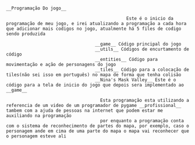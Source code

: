                                                                 __Programação Do jogo__

                                                  Este é o inicio da programação de meu jogo, e irei atualizando a programação a cada hora que adicionar mais codigos no jogo, atualmente há 5 files de codigo sendo produzida

                                      __game__ Código principal do jogo
                                      __utils__ Códigos de encurtamento de código
                                      __entities__ Código para movimentação e ação de personagens do jogo
                                      __tiles__ Código para a colocação de tiles(não sei isso em português) no mapa de forma que tenha colisão
                                      __Nina's Mask Valley__ Este é o código para a tela de inicio do jogo que depois sera implementado ao __game__

                                        Esta programação esta utilizando a referencia de um video de um programador de pygame __profissional__ tambem com a ajuda de pessoas na internet que podem estar me auxiliando na programação
                                        por enquanto a programação conta com o sistema de reconhecimento de partes do mapa, por exemplo, caso o personagem ande em cima de uma parte do mapa o mapa vai reconhecer que o personagem esteve ali

                                            

